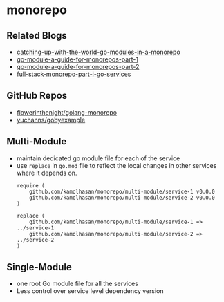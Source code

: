 # monorepo

## Related Blogs

- [catching-up-with-the-world-go-modules-in-a-monorepo](https://medium.com/compass-true-north/catching-up-with-the-world-go-modules-in-a-monorepo-c3d1393d6024)
- [go-module-a-guide-for-monorepos-part-1](https://engineering.grab.com/go-module-a-guide-for-monorepos-part-1)
- [go-module-a-guide-for-monorepos-part-2](https://engineering.grab.com/go-module-a-guide-for-monorepos-part-2)
- [full-stack-monorepo-part-i-go-services](https://medium.com/burak-tasci/full-stack-monorepo-part-i-go-services-967bb3527bb8)

## GitHub Repos

- [flowerinthenight/golang-monorepo](https://github.com/flowerinthenight/golang-monorepo)
- [yuchanns/gobyexample](https://github.com/yuchanns/gobyexample)

## Multi-Module

- maintain dedicated go module file for each of the service 
- use `replace` in `go.mod` file to reflect the local changes in other services where it depends on.
    ```
    require (
        github.com/kamolhasan/monorepo/multi-module/service-1 v0.0.0
        github.com/kamolhasan/monorepo/multi-module/service-2 v0.0.0
    )
    
    replace (
        github.com/kamolhasan/monorepo/multi-module/service-1 => ../service-1
        github.com/kamolhasan/monorepo/multi-module/service-2 => ../service-2
    )
    ```

## Single-Module

- one root Go module file for all the services
- Less control over service level dependency version